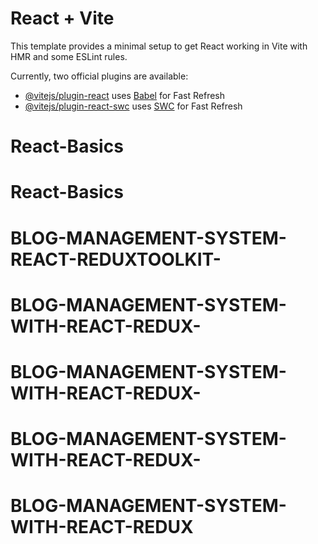 # React + Vite

This template provides a minimal setup to get React working in Vite with HMR and some ESLint rules.

Currently, two official plugins are available:

- [@vitejs/plugin-react](https://github.com/vitejs/vite-plugin-react/blob/main/packages/plugin-react/README.md) uses [Babel](https://babeljs.io/) for Fast Refresh
- [@vitejs/plugin-react-swc](https://github.com/vitejs/vite-plugin-react-swc) uses [SWC](https://swc.rs/) for Fast Refresh
# React-Basics
# React-Basics
# BLOG-MANAGEMENT-SYSTEM-REACT-REDUXTOOLKIT-
# BLOG-MANAGEMENT-SYSTEM-WITH-REACT-REDUX-
# BLOG-MANAGEMENT-SYSTEM-WITH-REACT-REDUX-
# BLOG-MANAGEMENT-SYSTEM-WITH-REACT-REDUX-
# BLOG-MANAGEMENT-SYSTEM-WITH-REACT-REDUX
